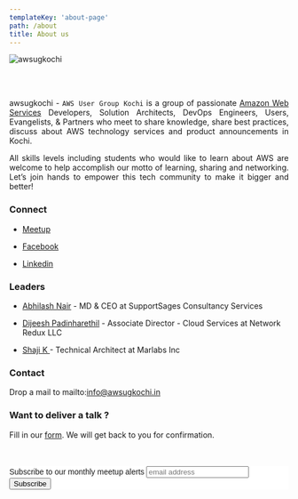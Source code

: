 ```yaml
---
templateKey: 'about-page'
path: /about
title: About us
---
```




![awsugkochi](/img/awsugkochi-cover.jpg)


<br> <br>

<div style="text-align: justify">

awsugkochi - `AWS User Group Kochi` is a group of passionate [Amazon Web Services](https://aws.amazon.com) Developers, Solution Architects, DevOps Engineers, Users, Evangelists, & Partners who meet to share knowledge, share best practices, discuss about AWS technology services and product announcements in Kochi.
</div>

<div style="text-align: justify">
All skills levels including students who would like to learn about AWS are welcome to help accomplish our motto of learning, sharing and networking. Let’s join hands to empower this tech community to make it bigger and better!
</div>

### Connect

- [Meetup](https://www.meetup.com/awsugkochi/)

- [Facebook](https://www.facebook.com/awsugkochi/)

- [Linkedin](https://www.linkedin.com/groups/10414503/)


### Leaders

- [Abhilash Nair](https://www.linkedin.com/in/hiabhilash/) -
  MD & CEO at SupportSages Consultancy Services

- [Dijeesh Padinharethil](https://www.linkedin.com/in/dijeesh-padinharethil/) -
  Associate Director - Cloud Services at Network Redux LLC

- [Shaji K ](https://www.linkedin.com/in/shaji-k-a7b14a19/) -
  Technical Architect at Marlabs Inc   




### Contact

Drop a mail to mailto:info@awsugkochi.in


### Want to deliver a talk ?

Fill in our [form](https://goo.gl/forms/JeHZkWO767KlJ4vm1). We will get back to you for confirmation.

<br>
<br>
<!-- Begin Mailchimp Signup Form -->
<link href="//cdn-images.mailchimp.com/embedcode/slim-10_7.css" rel="stylesheet" type="text/css">
<style type="text/css">
	#mc_embed_signup{background:#fff; clear:left; font:14px Helvetica,Arial,sans-serif; }
	/* Add your own Mailchimp form style overrides in your site stylesheet or in this style block.
	   We recommend moving this block and the preceding CSS link to the HEAD of your HTML file. */
</style>
<div id="mc_embed_signup">
<form action="https://awsugkochi.us20.list-manage.com/subscribe/post?u=b4c4469413422365d2a2e5cf6&amp;id=d4837b9a16" method="post" id="mc-embedded-subscribe-form" name="mc-embedded-subscribe-form" class="validate" target="_blank" novalidate>
    <div id="mc_embed_signup_scroll">
	<label for="mce-EMAIL">Subscribe to our monthly meetup alerts</label>
	<input type="email" value="" name="EMAIL" class="email" id="mce-EMAIL" placeholder="email address" required>
    <!-- real people should not fill this in and expect good things - do not remove this or risk form bot signups-->
    <div style="position: absolute; left: -5000px;" aria-hidden="true"><input type="text" name="b_b4c4469413422365d2a2e5cf6_d4837b9a16" tabindex="-1" value=""></div>
    <div class="clear"><input type="submit" value="Subscribe" name="subscribe" id="mc-embedded-subscribe" class="button"></div>
    </div>
</form>
</div>

<!--End mc_embed_signup-->